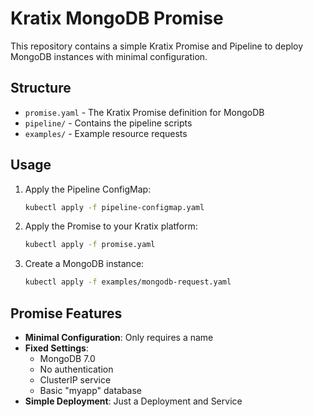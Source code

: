# Kratix MongoDB Promise

This repository contains a simple Kratix Promise and Pipeline to deploy MongoDB instances with minimal configuration.

## Structure

- `promise.yaml` - The Kratix Promise definition for MongoDB
- `pipeline/` - Contains the pipeline scripts
- `examples/` - Example resource requests

## Usage

1. Apply the Pipeline ConfigMap:
   ```bash
   kubectl apply -f pipeline-configmap.yaml
   ```

2. Apply the Promise to your Kratix platform:
   ```bash
   kubectl apply -f promise.yaml
   ```

3. Create a MongoDB instance:
   ```bash
   kubectl apply -f examples/mongodb-request.yaml
   ```

## Promise Features

- **Minimal Configuration**: Only requires a name
- **Fixed Settings**: 
  - MongoDB 7.0
  - No authentication
  - ClusterIP service
  - Basic "myapp" database
- **Simple Deployment**: Just a Deployment and Service
